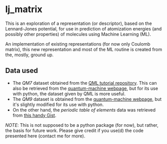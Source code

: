 # lj_matrix

This is an exploration of a representation (or descriptor), based on the Lennard-Jones potential, for use in prediction of atomization energies (and possibly other properties) of molecules using Machine Learning (ML).

An implementation of existing representations (for now only Coulomb matrix), this new representation and most of the ML routine is created from the, mostly, ground up.

## Data used

* The *QM7* dataset obtained from the [QML tutorial repository](https://github.com/qmlcode/tutorial). This can also be retrieved from the [quantum-machine webpage](http://www.quantum-machine.org/datasets/), but for its use with python, the dataset given by QML is more useful.
* The *QM9* dataset is obtained from the [quantum-machine webpage](http://www.quantum-machine.org/datasets/), but it's slightly modified for its use with python.
* On the other hand, the *periodic table of elements* data was retrieved from [this handy Gist](https://gist.github.com/GoodmanSciences/c2dd862cd38f21b0ad36b8f96b4bf1ee).

*NOTE*: This is not supposed to be a python package (for now), but rather, the basis for future work. Please give credit if you use(d) the code presented here (contact me for more).
